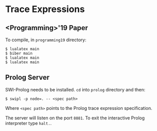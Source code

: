 # Trace Expressions
## \<Programming>'19 Paper
To compile, in `programming19` directory:
```
$ lualatex main
$ biber main
$ lualatex main
$ lualatex main
```

## Prolog Server
SWI-Prolog needs to be installed.
`cd` into `prolog` directory and then:

    $ swipl -p node=. -- <spec path>

Where `<spec path>` points to the Prolog trace expression specification.

The server will listen on the port `8081`.
To exit the interactive Prolog interpreter type `halt.`.

